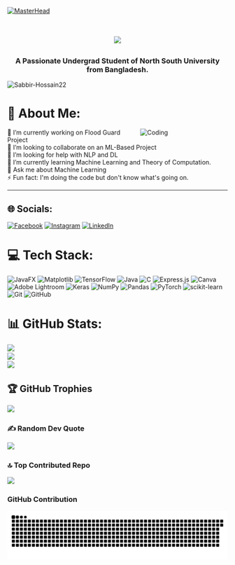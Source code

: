 [![MasterHead](https://firebasestorage.googleapis.com/v0/b/flexi-coding.appspot.com/o/dempgi7-520f8d5f-63d4-4453-8822-dbc149ae27f8.gif?alt=media&token=91c0c7b2-93c3-4029-b011-1a8703c5730d)](https://rishavchanda.io)
 <h1 align="center">
    <img src="https://readme-typing-svg.herokuapp.com/?font=Righteous&size=35&center=true&vCenter=true&width=500&height=70&duration=2000&pause=5000&lines=Hi+There!+👋+I'm+Sabbir+Hossain!;" />
</h1>

<h3 align="center">A Passionate Undergrad Student of North South University from Bangladesh.</h3>

<p align="left"> <img src="https://komarev.com/ghpvc/?username=Sabbir-Hossain22&label=Profile%20views&color=0e75b6&style=flat" alt="Sabbir-Hossain22" /> </p>





# 💫 About Me:
<img align="right" alt="Coding" width="200" src="https://cdn.dribbble.com/users/1162077/screenshots/3848914/programmer.gif">
🔭 I’m currently working on Flood Guard Project<br>👯 I’m looking to collaborate on an ML-Based Project<br>🤝 I’m looking for help with NLP and DL <br>🌱 I’m currently learning Machine Learning and Theory of Computation.<br>💬 Ask me about Machine Learning<br>⚡ Fun fact: I'm doing the code but don't know what's going on.

---

## 🌐 Socials:
[![Facebook](https://img.shields.io/badge/Facebook-%231877F2.svg?logo=Facebook&logoColor=white)](https://facebook.com/https://www.facebook.com/itsshihab23/) [![Instagram](https://img.shields.io/badge/Instagram-%23E4405F.svg?logo=Instagram&logoColor=white)](https://instagram.com/https://www.instagram.com/its_sabbir_hossain._/) [![LinkedIn](https://img.shields.io/badge/LinkedIn-%230077B5.svg?logo=linkedin&logoColor=white)](https://linkedin.com/in/https://www.linkedin.com/in/sabbir-hossain2022/) 

# 💻 Tech Stack:
![JavaFX](https://img.shields.io/badge/javafx-%23FF0000.svg?style=plastic&logo=javafx&logoColor=white) ![Matplotlib](https://img.shields.io/badge/Matplotlib-%23ffffff.svg?style=plastic&logo=Matplotlib&logoColor=black) ![TensorFlow](https://img.shields.io/badge/TensorFlow-%23FF6F00.svg?style=plastic&logo=TensorFlow&logoColor=white) ![Java](https://img.shields.io/badge/java-%23ED8B00.svg?style=plastic&logo=openjdk&logoColor=white) ![C](https://img.shields.io/badge/c-%2300599C.svg?style=plastic&logo=c&logoColor=white) ![Express.js](https://img.shields.io/badge/express.js-%23404d59.svg?style=plastic&logo=express&logoColor=%2361DAFB) ![Canva](https://img.shields.io/badge/Canva-%2300C4CC.svg?style=plastic&logo=Canva&logoColor=white) ![Adobe Lightroom](https://img.shields.io/badge/Adobe%20Lightroom-31A8FF.svg?style=plastic&logo=Adobe%20Lightroom&logoColor=white) ![Keras](https://img.shields.io/badge/Keras-%23D00000.svg?style=plastic&logo=Keras&logoColor=white) ![NumPy](https://img.shields.io/badge/numpy-%23013243.svg?style=plastic&logo=numpy&logoColor=white) ![Pandas](https://img.shields.io/badge/pandas-%23150458.svg?style=plastic&logo=pandas&logoColor=white) ![PyTorch](https://img.shields.io/badge/PyTorch-%23EE4C2C.svg?style=plastic&logo=PyTorch&logoColor=white) ![scikit-learn](https://img.shields.io/badge/scikit--learn-%23F7931E.svg?style=plastic&logo=scikit-learn&logoColor=white) ![Git](https://img.shields.io/badge/git-%23F05033.svg?style=plastic&logo=git&logoColor=white) ![GitHub](https://img.shields.io/badge/github-%23121011.svg?style=plastic&logo=github&logoColor=white)
# 📊 GitHub Stats:
![](https://github-readme-stats.vercel.app/api?username=Sabbir-Hossain22&theme=merko&hide_border=false&include_all_commits=true&count_private=true)<br/>
![](https://github-readme-streak-stats.herokuapp.com/?user=Sabbir-Hossain22&theme=merko&hide_border=false)<br/>
![](https://github-readme-stats.vercel.app/api/top-langs/?username=Sabbir-Hossain22&theme=merko&hide_border=false&include_all_commits=true&count_private=true&layout=compact)

## 🏆 GitHub Trophies
![](https://github-profile-trophy.vercel.app/?username=Sabbir-Hossain22&theme=radical&no-frame=false&no-bg=false&margin-w=4)

### ✍️ Random Dev Quote
![](https://quotes-github-readme.vercel.app/api?type=horizontal&theme=merko)

### 🔝 Top Contributed Repo
![](https://github-contributor-stats.vercel.app/api?username=Sabbir-Hossain22&limit=5&theme=dark&combine_all_yearly_contributions=true)

### GitHub Contribution
 <div align="center">
  
![snake gif](https://github.com/Sabbir-Hossain22/Sabbir-Hossain22/blob/output/github-snake-dark.svg)
</div>



<!-- Proudly created with GPRM ( https://gprm.itsvg.in ) -->
